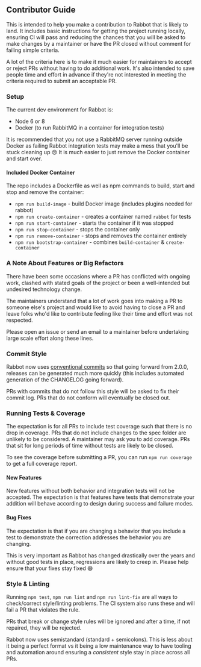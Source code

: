 ## Contributor Guide

This is intended to help you make a contribution to Rabbot that is likely to land. It includes basic instructions for getting the project running locally, ensuring CI will pass and reducing the chances that you will be asked to make changes by a maintainer or have the PR closed without comment for failing simple criteria.

A lot of the criteria here is to make it much easier for maintainers to accept or reject PRs without having to do additional work. It's also intended to save people time and effort in advance if they're not interested in meeting the criteria required to submit an acceptable PR.

### Setup

The current dev environment for Rabbot is:

 * Node 6 or 8
 * Docker (to run RabbitMQ in a container for integration tests)

It is recommended that you not use a RabbitMQ server running outside Docker as failing Rabbot integration tests may make a mess that you'll be stuck cleaning up :cry: It is much easier to just remove the Docker container and start over.

#### Included Docker Container

The repo includes a Dockerfile as well as npm commands to build, start and stop and remove the container:

 * `npm run build-image` - build Docker image (includes plugins needed for rabbot)
 * `npm run create-container` - creates a container named `rabbot` for tests
 * `npm run start-container` - starts the container if it was stopped
 * `npm run stop-container` - stops the container only
 * `npm run remove-container` - stops and removes the container entirely
 * `npm run bootstrap-container` - combines `build-container` & `create-container`

### A Note About Features or Big Refactors

There have been some occasions where a PR has conflicted with ongoing work, clashed with stated goals of the project or been a well-intended but undesired technology change.

The maintainers understand that a lot of work goes into making a PR to someone else's project and would like to avoid having to close a PR and leave folks who'd like to contribute feeling like their time and effort was not respected.

Please open an issue or send an email to a maintainer before undertaking large scale effort along these lines.

### Commit Style

Rabbot now uses [conventional commits](https://conventionalcommits.org/) so that going forward from 2.0.0, releases can be generated much more quickly (this includes automated generation of the CHANGELOG going forward).

PRs with commits that do not follow this style will be asked to fix their commit log. PRs that do not conform will eventually be closed out.

### Running Tests & Coverage

The expectation is for all PRs to include test coverage such that there is no drop in coverage. PRs that do not include changes to the spec folder are unlikely to be considered. A maintainer may ask you to add coverage. PRs that sit for long periods of time without tests are likely to be closed.

To see the coverage before submitting a PR, you can run `npm run coverage` to get a full coverage report.

#### New Features

New features without both behavior and integration tests will not be accepted. The expectation is that features have tests that demonstrate your addition will behave according to design during success and failure modes.

#### Bug Fixes

The expectation is that if you are changing a behavior that you include a test to demonstrate the correction addresses the behavior you are changing.

This is very important as Rabbot has changed drastically over the years and without good tests in place, regressions are likely to creep in. Please help ensure that your fixes stay fixed :smile:

### Style & Linting

Running `npm test`, `npm run lint` and `npm run lint-fix` are all ways to check/correct style/linting problems. The CI system also runs these and will fail a PR that violates the rule.

PRs that break or change style rules will be ignored and after a time, if not repaired, they will be rejected.

Rabbot now uses semistandard (standard + semicolons). This is less about it being a perfect format vs it being a low maintenance way to have tooling and automation around ensuring a *consistent* style stay in place across all PRs.

